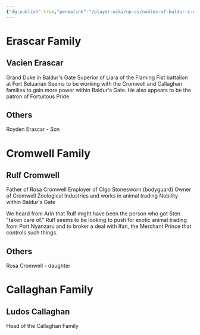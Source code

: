 ```yaml
---
{"dg-publish":true,"permalink":"/player-wiki/np-cs/nobles-of-baldur-s-gate/","noteIcon":""}
---
```


# Erascar Family
## Vacien Erascar

Grand Duke in Baldur's Gate
Superior of Liara of the Flaming Fist battalion at Fort Beluarian
Seems to be working with the Cromwell and Callaghan families to gain more power within Baldur's Gate. 
He also appears to be the patron of Fortuitous Pride

## Others
Royden Erascar - Son

# Cromwell Family
## Rulf Cromwell

Father of Rosa Cromwell
Employer of Olgo Stonesworn (bodyguard)
Owner of Cromwell Zoological Industries and works in animal trading
Nobility within Baldur's Gate

We heard from Arin that Rulf might have been the person who got Sten "taken care of." Rulf seems to be looking to push for exotic animal trading from Port Nyanzaru and to broker a deal with Ifan, the Merchant Prince that controls such things.

## Others
Rosa Cromwell - daughter

# Callaghan Family
## Ludos Callaghan

Head of the Callaghan Family
